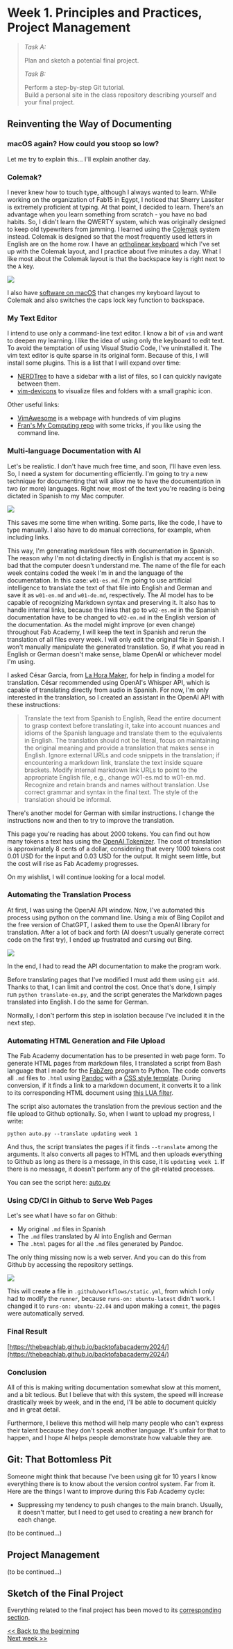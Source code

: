 # Week 1. Principles and Practices, Project Management

 > *Task A:*
 >
 > Plan and sketch a potential final project.
 >
 > *Task B:*
 >
 > Perform a step-by-step Git tutorial.  
 > Build a personal site in the class repository describing yourself and your final project.

## Reinventing the Way of Documenting

### macOS again? How could you stoop so low?
Let me try to explain this... I'll explain another day.

### Colemak?
I never knew how to touch type, although I always wanted to learn. While working on the organization of Fab15 in Egypt, I noticed that Sherry Lassiter is extremely proficient at typing. At that point, I decided to learn. There's an advantage when you learn something from scratch - you have no bad habits. So, I didn't learn the QWERTY system, which was originally designed to keep old typewriters from jamming. I learned using the [Colemak](https://colemak.com) system instead. Colemak is designed so that the most frequently used letters in English are on the home row. I have an [ortholinear keyboard](https://drop.com/buy/preonic-mechanical-keyboard) which I've set up with the Colemak layout, and I practice about five minutes a day. What I like most about the Colemak layout is that the backspace key is right next to the `A` key.

![](img/w01/preonic.webp)

I also have [software on macOS](https://karabiner-elements.pqrs.org) that changes my keyboard layout to Colemak and also switches the caps lock key function to backspace.

### My Text Editor
I intend to use only a command-line text editor. I know a bit of `vim` and want to deepen my learning. I like the idea of using only the keyboard to edit text. To avoid the temptation of using Visual Studio Code, I've uninstalled it. The vim text editor is quite sparse in its original form. Because of this, I will install some plugins. This is a list that I will expand over time:

- [NERDTree](https://github.com/preservim/nerdtree) to have a sidebar with a list of files, so I can quickly navigate between them.
- [vim-devicons](https://github.com/ryanoasis/vim-devicons) to visualize files and folders with a small graphic icon.

 Other useful links:

- [VimAwesome](https://vimawesome.com) is a webpage with hundreds of vim plugins
- [Fran's My Computing repo](https://github.com/TheBeachLab/myComputing) with some tricks, if you like using the command line.

### Multi-language Documentation with AI
Let's be realistic. I don't have much free time, and soon, I'll have even less. So, I need a system for documenting efficiently. I'm going to try a new technique for documenting that will allow me to have the documentation in two (or more) languages. Right now, most of the text you're reading is being dictated in Spanish to my Mac computer.

![](img/w01/dictation.webp)

This saves me some time when writing. Some parts, like the code, I have to type manually. I also have to do manual corrections, for example, when including links.

This way, I'm generating markdown files with documentation in Spanish. The reason why I'm not dictating directly in English is that my accent is so bad that the computer doesn't understand me. The name of the file for each week contains coded the week I'm in and the language of the documentation. In this case: `w01-es.md`. I'm going to use artificial intelligence to translate the text of that file into English and German and save it as `w01-en.md` and `w01-de.md`, respectively. The AI model has to be capable of recognizing Markdown syntax and preserving it. It also has to handle internal links, because the links that go to `w02-es.md` in the Spanish documentation have to be changed to `w02-en.md` in the English version of the documentation. As the model might improve (or even change) throughout Fab Academy, I will keep the text in Spanish and rerun the translation of all files every week. I will only edit the original file in Spanish. I won't manually manipulate the generated translation. So, if what you read in English or German doesn't make sense, blame OpenAI or whichever model I'm using.

I asked César Garcia, from [La Hora Maker](https://www.youtube.com/lahoramaker), for help in finding a model for translation. César recommended using OpenAI's Whisper API, which is capable of translating directly from audio in Spanish. For now, I'm only interested in the translation, so I created an assistant in the OpenAI API with these instructions:

> Translate the text from Spanish to English, Read the entire document to grasp context before translating it, take into account nuances and idioms of the Spanish language and translate them to the equivalents in English. The translation should not be literal, focus on maintaining the original meaning and provide a translation that makes sense in English. Ignore external URLs and code snippets in the translation; if encountering a markdown link, translate the text inside square brackets. Modify internal markdown link URLs to point to the appropriate English file, e.g., change w01-es.md to w01-en.md. Recognize and retain brands and names without translation. Use correct grammar and syntax in the final text. The style of the translation should be informal.

There's another model for German with similar instructions. I change the instructions now and then to try to improve the translation.

This page you're reading has about 2000 tokens. You can find out how many tokens a text has using the [OpenAI Tokenizer](https://platform.openai.com/tokenizer). The cost of translation is approximately 8 cents of a dollar, considering that every 1000 tokens cost 0.01 USD for the input and 0.03 USD for the output. It might seem little, but the cost will rise as Fab Academy progresses.

On my wishlist, I will continue looking for a local model.

### Automating the Translation Process
At first, I was using the OpenAI API window. Now, I've automated this process using python on the command line. Using a mix of Bing Copilot and the free version of ChatGPT, I asked them to use the OpenAI library for translation. After a lot of back and forth (AI doesn't usually generate correct code on the first try), I ended up frustrated and cursing out Bing.

![](img/w01/bing.webp)

In the end, I had to read the API documentation to make the program work.

Before translating pages that I've modified I must add them using `git add`. Thanks to that, I can limit and control the cost. Once that's done, I simply run `python translate-en.py`, and the script generates the Markdown pages translated into English. I do the same for German.

Normally, I don't perform this step in isolation because I've included it in the next step.

### Automating HTML Generation and File Upload
The Fab Academy documentation has to be presented in web page form. To generate HTML pages from markdown files, I translated a script from Bash language that I made for the [FabZero](https://github.com/Academany/fabzero) program to Python. The code converts all `.md` files to `.html` using [Pandoc](https://pandoc.org/index.html) with a [CSS style template](base.css). During conversion, if it finds a link to a markdown document, it converts it to a link to its corresponding HTML document using [this LUA filter](../links-to-html.lua).

The script also automates the translation from the previous section and the file upload to Github optionally. So, when I want to upload my progress, I write:

`python auto.py --translate updating week 1`

And thus, the script translates the pages if it finds `--translate` among the arguments. It also converts all pages to HTML and then uploads everything to Github as long as there is a message, in this case, it is `updating week 1`. If there is no message, it doesn't perform any of the git-related processes.

You can see the script here: [auto.py](../auto.py)

### Using CD/CI in Github to Serve Web Pages

Let's see what I have so far on Github:

- My original `.md` files in Spanish
- The `.md` files translated by AI into English and German
- The `.html` pages for all the `.md` files generated by Pandoc.

The only thing missing now is a web server. And you can do this from Github by accessing the repository settings.

![](img/w01/cicd.webp)

This will create a file in `.github/workflows/static.yml`, from which I only had to modify the `runner`, because `runs-on: ubuntu-latest` didn't work. I changed it to `runs-on: ubuntu-22.04` and upon making a `commit`, the pages were automatically served.

### Final Result

[https://thebeachlab.github.io/backtofabacademy2024/](https://thebeachlab.github.io/backtofabacademy2024/)

### Conclusion
All of this is making writing documentation somewhat slow at this moment, and a bit tedious. But I believe that with this system, the speed will increase drastically week by week, and in the end, I'll be able to document quickly and in great detail.

Furthermore, I believe this method will help many people who can't express their talent because they don't speak another language. It's unfair for that to happen, and I hope AI helps people demonstrate how valuable they are.

## Git: That Bottomless Pit
Someone might think that because I've been using git for 10 years I know everything there is to know about the version control system. Far from it. Here are the things I want to improve during this Fab Academy cycle:

- Suppressing my tendency to push changes to the main branch. Usually, it doesn't matter, but I need to get used to creating a new branch for each change.

(to be continued...)

## Project Management
(to be continued...)

## Sketch of the Final Project
Everything related to the final project has been moved to its [corresponding section](final-en.md).

[<< Back to the beginning](index-en.md)  
[Next week >>](w02-en.md)